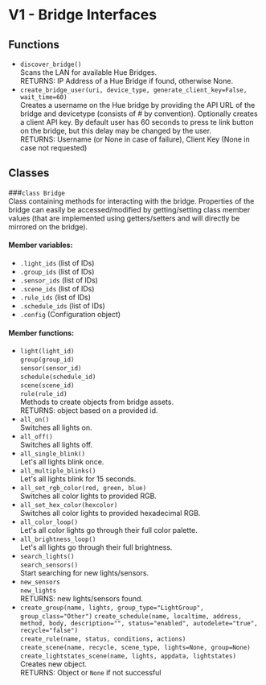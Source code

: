 # V1 - Bridge Interfaces
## Functions
- `discover_bridge()`  
  Scans the LAN for available Hue Bridges.  
  RETURNS: IP Address of a Hue Bridge if found, otherwise None.
- `create_bridge_user(uri, device_type, generate_client_key=False, wait_time=60)`  
  Creates a username on the Hue bridge by providing the API URL of the bridge and devicetype (consists of <app name>#<device name> by convention). Optionally creates a client API key. By default user has 60 seconds to press te link button on the bridge, but this delay may be changed by the user.  
  RETURNS: Username (or None in case of failure), Client Key (None in case not requested)  
## Classes
###`class Bridge`  
  Class containing methods for interacting with the bridge. Properties of the bridge can easily be accessed/modified by getting/setting class member values (that are implemented using getters/setters and will directly be mirrored on the bridge).
#### Member variables:
- `.light_ids` (list of IDs)
- `.group_ids` (list of IDs)
- `.sensor_ids` (list of IDs)
- `.scene_ids` (list of IDs)
- `.rule_ids` (list of IDs)
- `.schedule_ids` (list of IDs)
- `.config` (Configuration object)
#### Member functions:
- `light(light_id)`  
  `group(group_id)`  
  `sensor(sensor_id)`  
  `schedule(schedule_id)`  
  `scene(scene_id)`  
  `rule(rule_id)`  
  Methods to create objects from bridge assets.  
  RETURNS: object based on a provided id.  
- `all_on()`  
  Switches all lights on.
- `all_off()`  
  Switches all lights off.
- `all_single_blink()`  
  Let's all lights blink once.
- `all_multiple_blinks()`  
  Let's all lights blink for 15 seconds.
- `all_set_rgb_color(red, green, blue)`  
  Switches all color lights to provided RGB.
- `all_set_hex_color(hexcolor)`  
  Switches all color lights to provided hexadecimal RGB.
- `all_color_loop()`  
  Let's all color lights go through their full color palette.
- `all_brightness_loop()`  
  Let's all lights go through their full brightness. 
- `search_lights()`  
  `search_sensors()`  
  Start searching for new lights/sensors.
- `new_sensors`  
  `new_lights`  
  RETURNS: new lights/sensors found.
- `create_group(name, lights, group_type="LightGroup", group_class="Other")`
  `create_schedule(name, localtime, address, method, body, description="", status="enabled", autodelete="true", recycle="false")`  
  `create_rule(name, status, conditions, actions)`  
  `create_scene(name, recycle, scene_type, lights=None, group=None)`  
  `create_lightstates_scene(name, lights, appdata, lightstates)`  
  Creates new object.  
  RETURNS: Object or `None` if not successful
